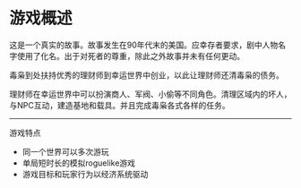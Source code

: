 # 游戏概述

这是一个真实的故事。故事发生在90年代末的美国。应幸存者要求，剧中人物名字使用了化名。出于对死者的尊重，除此之外故事并未有任何更动。

毒枭到处扶持优秀的理财师到幸运世界中创业，以此让理财师还清毒枭的债务。

理财师在幸运世界中可以扮演商人、军阀、小偷等不同角色。清理区域内的坏人，与NPC互动，建造基地和载具。并且完成毒枭各式各样的任务。

------

游戏特点

- 同一个世界可以多次游玩
- 单局短时长的模拟roguelike游戏
- 游戏目标和玩家行为以经济系统驱动

